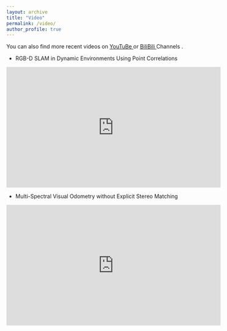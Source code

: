 ```yaml
---
layout: archive
title: "Video"
permalink: /video/
author_profile: true
---
```


You can also find more recent videos on <u><a href="https://www.youtube.com/channel/UCZM43JMHcq64mU0HwRUQ4yg"> YouTuBe </a></u> or <u><a href="https://space.bilibili.com/377028042/video"> BiliBili </a></u> Channels .

* RGB-D SLAM in Dynamic Environments Using Point Correlations

<iframe width="560" height="315" src="https://www.youtube.com/embed/WCOoaaVaHTw" frameborder="0" allow="accelerometer; autoplay; clipboard-write; encrypted-media; gyroscope; picture-in-picture" allowfullscreen></iframe>

* Multi-Spectral Visual Odometry without Explicit Stereo Matching

<iframe width="560" height="315" src="https://www.youtube.com/embed/RyQc56if-gQ" frameborder="0" allow="accelerometer; autoplay; clipboard-write; encrypted-media; gyroscope; picture-in-picture" allowfullscreen></iframe>


